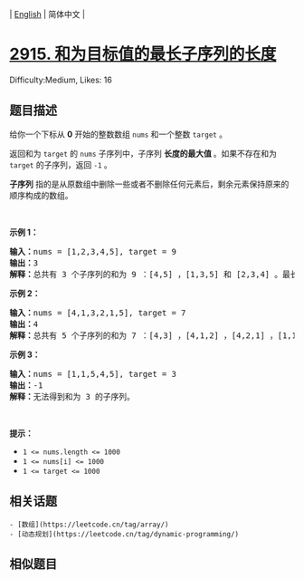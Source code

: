 
| [English](README_EN.md) | 简体中文 |

# [2915. 和为目标值的最长子序列的长度](https://leetcode.cn/problems/length-of-the-longest-subsequence-that-sums-to-target/)
Difficulty:Medium, Likes: 16

## 题目描述

<p>给你一个下标从 <strong>0</strong>&nbsp;开始的整数数组&nbsp;<code>nums</code>&nbsp;和一个整数&nbsp;<code>target</code>&nbsp;。</p>

<p>返回和为 <code>target</code>&nbsp;的 <code>nums</code>&nbsp;子序列中，子序列&nbsp;<strong>长度的最大值&nbsp;</strong>。如果不存在和为 <code>target</code>&nbsp;的子序列，返回 <code>-1</code>&nbsp;。</p>

<p><strong>子序列</strong> 指的是从原数组中删除一些或者不删除任何元素后，剩余元素保持原来的顺序构成的数组。</p>

<p>&nbsp;</p>

<p><strong class="example">示例 1：</strong></p>

<pre>
<b>输入：</b>nums = [1,2,3,4,5], target = 9
<b>输出：</b>3
<b>解释：</b>总共有 3 个子序列的和为 9 ：[4,5] ，[1,3,5] 和 [2,3,4] 。最长的子序列是 [1,3,5] 和 [2,3,4] 。所以答案为 3 。
</pre>

<p><strong class="example">示例 2：</strong></p>

<pre>
<b>输入：</b>nums = [4,1,3,2,1,5], target = 7
<b>输出：</b>4
<strong>解释：</strong>总共有 5 个子序列的和为 7 ：[4,3] ，[4,1,2] ，[4,2,1] ，[1,1,5] 和 [1,3,2,1] 。最长子序列为 [1,3,2,1] 。所以答案为 4 。
</pre>

<p><strong class="example">示例 3：</strong></p>

<pre>
<b>输入：</b>nums = [1,1,5,4,5], target = 3
<b>输出：</b>-1
<b>解释：</b>无法得到和为 3 的子序列。
</pre>

<p>&nbsp;</p>

<p><strong>提示：</strong></p>

<ul>
	<li><code>1 &lt;= nums.length &lt;= 1000</code></li>
	<li><code>1 &lt;= nums[i] &lt;= 1000</code></li>
	<li><code>1 &lt;= target &lt;= 1000</code></li>
</ul>


## 相关话题

    - [数组](https://leetcode.cn/tag/array/)
    - [动态规划](https://leetcode.cn/tag/dynamic-programming/)

## 相似题目

